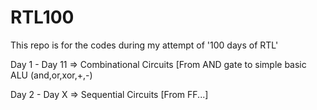 # RTL100
This repo is for the codes during my attempt of '100 days of RTL'

Day 1 - Day 11 => Combinational Circuits [From AND gate to simple basic ALU (and,or,xor,+,-)

Day 2 - Day X => Sequential Circuits [From FF...]
